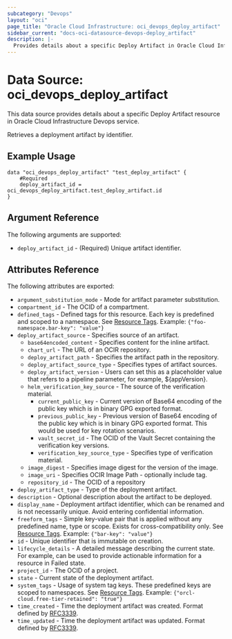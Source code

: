 ```yaml
---
subcategory: "Devops"
layout: "oci"
page_title: "Oracle Cloud Infrastructure: oci_devops_deploy_artifact"
sidebar_current: "docs-oci-datasource-devops-deploy_artifact"
description: |-
  Provides details about a specific Deploy Artifact in Oracle Cloud Infrastructure Devops service
---
```


# Data Source: oci_devops_deploy_artifact
This data source provides details about a specific Deploy Artifact resource in Oracle Cloud Infrastructure Devops service.

Retrieves a deployment artifact by identifier.

## Example Usage

```hcl
data "oci_devops_deploy_artifact" "test_deploy_artifact" {
	#Required
	deploy_artifact_id = oci_devops_deploy_artifact.test_deploy_artifact.id
}
```

## Argument Reference

The following arguments are supported:

* `deploy_artifact_id` - (Required) Unique artifact identifier.


## Attributes Reference

The following attributes are exported:

* `argument_substitution_mode` - Mode for artifact parameter substitution.
* `compartment_id` - The OCID of a compartment.
* `defined_tags` - Defined tags for this resource. Each key is predefined and scoped to a namespace. See [Resource Tags](https://docs.cloud.oracle.com/iaas/Content/General/Concepts/resourcetags.htm). Example: `{"foo-namespace.bar-key": "value"}`
* `deploy_artifact_source` - Specifies source of an artifact.
	* `base64encoded_content` - Specifies content for the inline artifact.
	* `chart_url` - The URL of an OCIR repository.
	* `deploy_artifact_path` - Specifies the artifact path in the repository.
	* `deploy_artifact_source_type` - Specifies types of artifact sources.
	* `deploy_artifact_version` - Users can set this as a placeholder value that refers to a pipeline parameter, for example, ${appVersion}.
	* `helm_verification_key_source` - The source of the verification material.
		* `current_public_key` - Current version of Base64 encoding of the public key which is in binary GPG exported format.
		* `previous_public_key` - Previous version of Base64 encoding of the public key which is in binary GPG exported format. This would be used for key rotation scenarios.
		* `vault_secret_id` - The OCID of the Vault Secret containing the verification key versions.
		* `verification_key_source_type` - Specifies type of verification material.
	* `image_digest` - Specifies image digest for the version of the image.
	* `image_uri` - Specifies OCIR Image Path - optionally include tag.
	* `repository_id` - The OCID of a repository
* `deploy_artifact_type` - Type of the deployment artifact.
* `description` - Optional description about the artifact to be deployed.
* `display_name` - Deployment artifact identifier, which can be renamed and is not necessarily unique. Avoid entering confidential information.
* `freeform_tags` - Simple key-value pair that is applied without any predefined name, type or scope. Exists for cross-compatibility only.  See [Resource Tags](https://docs.cloud.oracle.com/iaas/Content/General/Concepts/resourcetags.htm). Example: `{"bar-key": "value"}`
* `id` - Unique identifier that is immutable on creation.
* `lifecycle_details` - A detailed message describing the current state. For example, can be used to provide actionable information for a resource in Failed state.
* `project_id` - The OCID of a project.
* `state` - Current state of the deployment artifact.
* `system_tags` - Usage of system tag keys. These predefined keys are scoped to namespaces. See [Resource Tags](https://docs.cloud.oracle.com/iaas/Content/General/Concepts/resourcetags.htm). Example: `{"orcl-cloud.free-tier-retained": "true"}`
* `time_created` - Time the deployment artifact was created. Format defined by [RFC3339](https://datatracker.ietf.org/doc/html/rfc3339).
* `time_updated` - Time the deployment artifact was updated. Format defined by [RFC3339](https://datatracker.ietf.org/doc/html/rfc3339).

